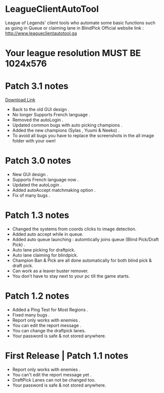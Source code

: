 # LeagueClientAutoTool
League of Legends' client tools who automate some basic functions such as going in Queue or claiming lane in BlindPick
Official website link : http://www.leagueclientautotool.ga
# Your league resolution MUST BE 1024x576


# Patch 3.1 notes

  [Download Link](https://github.com/godofloli/LeagueClientAutoTool/files/3293077/LeagueClientAutoTool-3.1.zip)
  
  
  - Back to the old GUI design .
  - No longer Supports French language  .
  - Removed the autoLogin .
  - Updated common bugs with auto picking champions .
  - Added the new champions (Sylas , Yuumi & Neeko) .
  - To avoid all bugs you have to replace the screenshots in the all image folder with your own!

# Patch 3.0 notes


  
  - New GUI design .
  - Supports French language now .
  - Updated the autoLogin .
  - Added autoAccept matchmaking option .
  - Fix of many bugs .
  

# Patch 1.3 notes



- Changed the systems from coords clicks to image detection.
- Added auto accept while in queue.
- Added auto queue launching : automtically joins queue (Blind Pick/Draft Pick) .
- Auto lane picking for draftpick.
- Auto lane claiming for blindpick.
- Champion Ban & Pick are all done automatically for both blind pick & draft pick.
- Can work as a leaver buster remover.
- You don't have to stay next to your pc till the game starts.

# Patch 1.2 notes

- Added a Ping Test for Most Regions .
- Fixed many bugs .
- Report only works with enemies .
- You can edit the report message .
- You can change the draftpick lanes.
- Your password is safe & not stored anywhere.

# First Release | Patch 1.1 notes

- Report only works with enemies .
- You can't edit the report message yet .
- DraftPick Lanes can not be changed too.
- Your password is safe & not stored anywhere.
